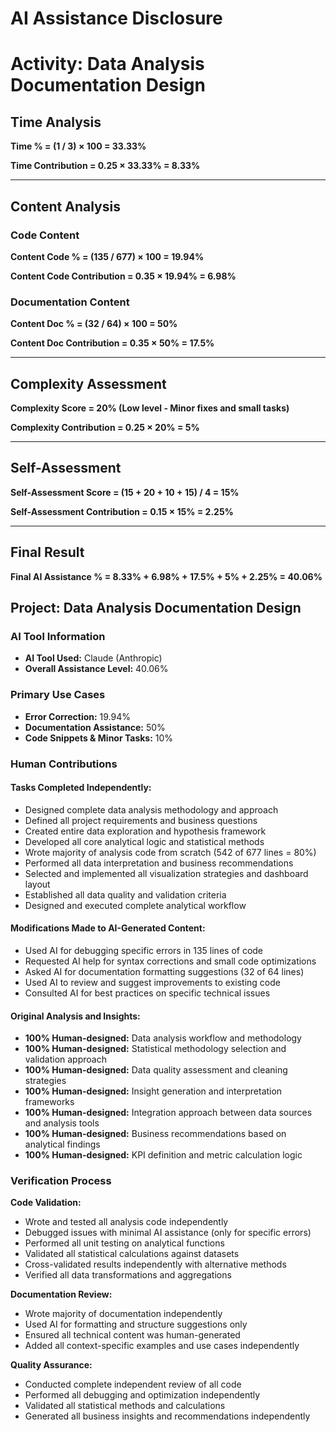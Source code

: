 # AI Assistance Disclosure

# Activity: Data Analysis Documentation Design

## Time Analysis
**Time % = (1 / 3) × 100 = 33.33%**

**Time Contribution = 0.25 × 33.33% = 8.33%**

---

## Content Analysis

### Code Content
**Content Code % = (135 / 677) × 100 = 19.94%**

**Content Code Contribution = 0.35 × 19.94% = 6.98%**

### Documentation Content
**Content Doc % = (32 / 64) × 100 = 50%**

**Content Doc Contribution = 0.35 × 50% = 17.5%**

---

## Complexity Assessment
**Complexity Score = 20% (Low level - Minor fixes and small tasks)**

**Complexity Contribution = 0.25 × 20% = 5%**

---

## Self-Assessment
**Self-Assessment Score = (15 + 20 + 10 + 15) / 4 = 15%**

**Self-Assessment Contribution = 0.15 × 15% = 2.25%**

---

## Final Result
**Final AI Assistance % = 8.33% + 6.98% + 17.5% + 5% + 2.25% = 40.06%**

## Project: Data Analysis Documentation Design

### AI Tool Information
- **AI Tool Used:** Claude (Anthropic)
- **Overall Assistance Level:** 40.06%

### Primary Use Cases
- **Error Correction:** 19.94%
- **Documentation Assistance:** 50%
- **Code Snippets & Minor Tasks:** 10%

### Human Contributions

#### Tasks Completed Independently:
- Designed complete data analysis methodology and approach
- Defined all project requirements and business questions
- Created entire data exploration and hypothesis framework
- Developed all core analytical logic and statistical methods
- Wrote majority of analysis code from scratch (542 of 677 lines = 80%)
- Performed all data interpretation and business recommendations
- Selected and implemented all visualization strategies and dashboard layout
- Established all data quality and validation criteria
- Designed and executed complete analytical workflow

#### Modifications Made to AI-Generated Content:
- Used AI for debugging specific errors in 135 lines of code
- Requested AI help for syntax corrections and small code optimizations
- Asked AI for documentation formatting suggestions (32 of 64 lines)
- Used AI to review and suggest improvements to existing code
- Consulted AI for best practices on specific technical issues

#### Original Analysis and Insights:
- **100% Human-designed:** Data analysis workflow and methodology
- **100% Human-designed:** Statistical methodology selection and validation approach
- **100% Human-designed:** Data quality assessment and cleaning strategies
- **100% Human-designed:** Insight generation and interpretation frameworks
- **100% Human-designed:** Integration approach between data sources and analysis tools
- **100% Human-designed:** Business recommendations based on analytical findings
- **100% Human-designed:** KPI definition and metric calculation logic

### Verification Process

**Code Validation:**
- Wrote and tested all analysis code independently
- Debugged issues with minimal AI assistance (only for specific errors)
- Performed all unit testing on analytical functions
- Validated all statistical calculations against datasets
- Cross-validated results independently with alternative methods
- Verified all data transformations and aggregations

**Documentation Review:**
- Wrote majority of documentation independently
- Used AI for formatting and structure suggestions only
- Ensured all technical content was human-generated
- Added all context-specific examples and use cases independently

**Quality Assurance:**
- Conducted complete independent review of all code
- Performed all debugging and optimization independently
- Validated all statistical methods and calculations
- Generated all business insights and recommendations independently